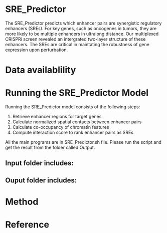 # SRE_Predictor
The SRE_Predictor predicts which enhancer pairs are synergistic regulatory enhancers (SREs). For key genes, such as oncogenes in tumors, they are more likely to be multiple enhancers in ultralong distance. Our multiplexed CRISPRi screen revealed an intergrated two-layer structure of these enhancers. The SREs are critical in maintating the robustness of gene expression upon perturbation. 

# Data availablility
# Running the SRE_Predictor Model
Running the SRE_Predictor model consists of the following steps:
  1. Retrieve enhancer regions for target genes
  2. Calculate normalized spatial contacts between enhancer pairs 
  3. Calculate co-occupancy of chromatin features
  4. Compute interaction score to rank enhancer pairs as SREs

All the main programs are in SRE_Predictor.sh file. Please run the script and get the result from the folder called Output.
## Input folder includes:
  
## Ouput folder includes:

# Method
# Reference


